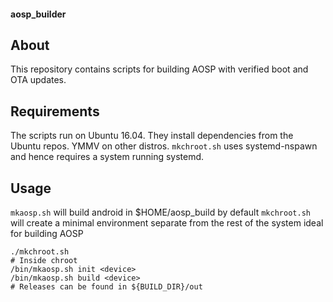 #### aosp_builder

## About
This repository contains scripts for building AOSP with verified boot and OTA updates.

## Requirements
The scripts run on Ubuntu 16.04. They install dependencies from the Ubuntu repos. YMMV on other distros.
`mkchroot.sh` uses systemd-nspawn and hence requires a system running systemd.

## Usage
`mkaosp.sh` will build android in $HOME/aosp_build by default
`mkchroot.sh` will create a minimal environment separate from the rest of the system ideal for building AOSP

```
./mkchroot.sh
# Inside chroot
/bin/mkaosp.sh init <device>
/bin/mkaosp.sh build <device>
# Releases can be found in ${BUILD_DIR}/out
```
